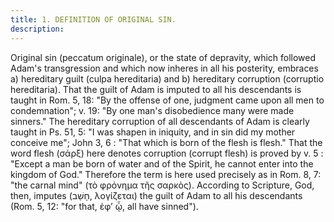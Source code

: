 ```yaml
---
title: 1. DEFINITION OF ORIGINAL SIN.
description: 
---
```


Original sin (peccatum originale), or the state of depravity, which followed Adam's transgression and which now inheres in all his posterity, embraces a) hereditary guilt (culpa hereditaria) and b) hereditary corruption (corruptio hereditaria). That the guilt of Adam is imputed to all his descendants is taught in Rom. 5, 18: "By the offense of one, judgment came upon all men to condemnation"; v. 19: "By one man's disobedience many were made sinners." The hereditary corruption of all descendants of Adam is clearly taught in Ps. 51, 5: "I was shapen in iniquity, and in sin did my mother conceive me"; John 3, 6 : "That which is born of the flesh is flesh." That the word flesh (σάρξ) here denotes corruption (corrupt flesh) is proved by v. 5 : "Except a man be born of water and of the Spirit, he cannot enter into the kingdom of God." Therefore the term is here used precisely as in Rom. 8, 7: "the carnal mind" (τὸ φρόνημα τῆς σαρκὸς). According to Scripture, God, then, imputes (חָשַׁב, λογίζεται) the guilt of Adam to all his descendants (Rom. 5, 12: "for that, ἐφ’ ᾧ, all have sinned").